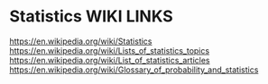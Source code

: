 # Statistics WIKI LINKS

https://en.wikipedia.org/wiki/Statistics
https://en.wikipedia.org/wiki/Lists_of_statistics_topics
https://en.wikipedia.org/wiki/List_of_statistics_articles
https://en.wikipedia.org/wiki/Glossary_of_probability_and_statistics
